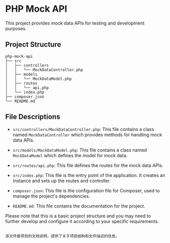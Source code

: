 # PHP Mock API

This project provides mock data APIs for testing and development purposes.

## Project Structure

```
php-mock-api
├── src
│   ├── controllers
│   │   └── MockDataController.php
│   ├── models
│   │   └── MockDataModel.php
│   ├── routes
│   │   └── api.php
│   └── index.php
├── composer.json
└── README.md
```

## File Descriptions

- `src/controllers/MockDataController.php`: This file contains a class named `MockDataController` which provides methods for handling mock data APIs.

- `src/models/MockDataModel.php`: This file contains a class named `MockDataModel` which defines the model for mock data.

- `src/routes/api.php`: This file defines the routes for the mock data APIs.

- `src/index.php`: This file is the entry point of the application. It creates an instance and sets up the routes and controller.

- `composer.json`: This file is the configuration file for Composer, used to manage the project's dependencies.

- `README.md`: This file contains the documentation for the project.

Please note that this is a basic project structure and you may need to further develop and configure it according to your specific requirements.
```

该文件是项目的文档说明，提供了关于项目结构和文件描述的信息。
